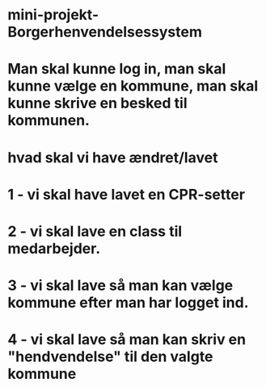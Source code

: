 # mini-projekt-Borgerhenvendelsessystem
# Man skal kunne log in, man skal kunne vælge en kommune, man skal kunne skrive en besked til kommunen. 
# hvad skal vi have ændret/lavet
# 1 - vi skal have lavet en CPR-setter 
# 2 - vi skal lave en class til medarbejder. 
# 3 - vi skal lave så man kan vælge kommune efter man har logget ind.
# 4 - vi skal lave så man kan skriv en "hendvendelse" til den valgte kommune 